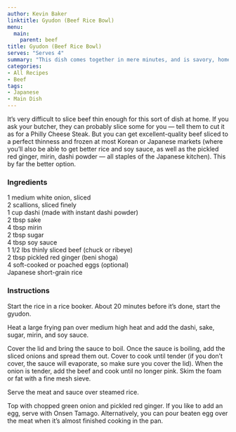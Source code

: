 ```yaml
---
author: Kevin Baker
linktitle: Gyudon (Beef Rice Bowl)
menu:
  main:
    parent: beef
title: Gyudon (Beef Rice Bowl)
serves: "Serves 4"
summary: "This dish comes together in mere minutes, and is savory, homey, and just delicious. It’s one of my all-time favorites. The egg is optional, but makes the dish a very filling and complete meal."
categories:
- All Recipes
- Beef
tags:
- Japanese
- Main Dish
---
```

It’s very difficult to slice beef thin enough for this sort of dish at home. If you ask your butcher, they can probably slice some for you — tell them to cut it as for a Philly Cheese Steak.  But you can get excellent-quality beef sliced to a perfect thinness and frozen at most Korean or Japanese markets (where you’ll also be able to get better rice and soy sauce, as well as the pickled red ginger, mirin, dashi powder — all staples of the Japanese kitchen). This by far the better option.

### Ingredients

<div class="ingredient-list">

1 medium white onion, sliced  
2 scallions, sliced finely  
1 cup dashi (made with instant dashi powder)  
2 tbsp sake  
4 tbsp mirin  
2 tbsp sugar  
4 tbsp soy sauce  
1 1/2 lbs thinly sliced beef (chuck or ribeye)  
2 tbsp pickled red ginger (beni shoga)  
4 soft-cooked or poached eggs (optional)  
Japanese short-grain rice  

</div>

### Instructions
Start the rice in a rice booker. About 20 minutes before it’s done, start the gyudon.

Heat a large frying pan over medium high heat and add the dashi, sake, sugar, mirin, and soy sauce.

Cover the lid and bring the sauce to boil. Once the sauce is boiling, add the sliced onions and spread them out. Cover to cook until tender (if you don’t cover, the sauce will evaporate, so make sure you cover the lid).
When the onion is tender, add the beef and cook until no longer pink. Skim the foam or fat with a fine mesh sieve.

Serve the meat and sauce over steamed rice.

Top with chopped green onion and pickled red ginger. If you like to add an egg, serve with Onsen Tamago. Alternatively, you can pour beaten egg over the meat when it’s almost finished cooking in the pan.